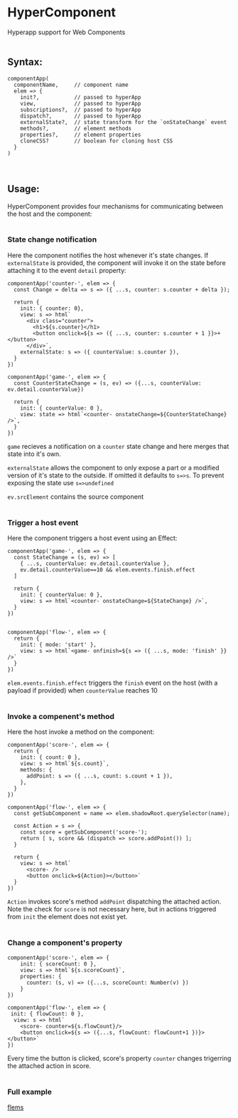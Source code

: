 # HyperComponent
Hyperapp support for Web Components  
&nbsp;   
## Syntax:
```
componentApp(
  componentName,     // component name 
  elem => { 
    init?,           // passed to hyperApp 
    view,            // passed to hyperApp
    subscriptions?,  // passed to hyperApp 
    dispatch?,       // passed to hyperApp 
    externalState?,  // state transform for the `onStateChange` event 
    methods?,        // element methods 
    properties?,     // element properties 
    cloneCSS?        // boolean for cloning host CSS
  }
)
```
&nbsp;   

## Usage:

HyperComponent provides four mechanisms for communicating between the host and the component:  
&nbsp;   
### State change notification

Here the component notifies the host whenever it's state changes. If `externalState` is provided, the component will invoke it on the state before attaching it to the event `detail` property:

```
componentApp('counter-', elem => {
  const Change = delta => s => ({ ...s, counter: s.counter + delta });
  
  return {
    init: { counter: 0},
    view: s => html`
      <div class="counter">
        <h1>${s.counter}</h1>
        <button onclick=${s => ({ ...s, counter: s.counter + 1 }}>+</button>
      </div>`,
    externalState: s => ({ counterValue: s.counter }),
  }
})

componentApp('game-', elem => {
  const CounterStateChange = (s, ev) => ({...s, counterValue: ev.detail.counterValue})

  return {
    init: { counterValue: 0 },
    view: state => html`<counter- onstateChange=${CounterStateChange} />`, 
  }
})
```

`game` recieves a notification on a `counter` state change and here merges that state into it's own.

`externalState` allows the component to only expose a part or a modified version of it's state to the outside. If omitted it defaults to `s=>s`. To prevent exposing the state use `s=>undefined`

`ev.srcElement` contains the source component  
&nbsp;   
### Trigger a host event

Here the component triggers a host event using an Effect:

```
componentApp('game-', elem => {
  const StateChange = (s, ev) => [ 
    { ...s, counterValue: ev.detail.counterValue },
    ev.detail.counterValue==10 && elem.events.finish.effect
  ]
  
  return {
    init: { counterValue: 0 },
    view: s => html`<counter- onstateChange=${StateChange} />`, 
  }
})


componentApp('flow-', elem => {
  return {  
    init: { mode: 'start' },
    view: s => html`<game- onfinish=${s => ({ ...s, mode: 'finish' }} />`
  }
})
```

`elem.events.finish.effect` triggers the `finish` event on the host (with a payload if provided) when `counterValue` reaches 10  
&nbsp;   
### Invoke a compenent's method

Here the host invoke a method on the component:
```
componentApp('score-', elem => {
  return {
    init: { count: 0 },
    view: s => html`${s.count}`, 
    methods: {
      addPoint: s => ({ ...s, count: s.count + 1 }), 
    },
  }
})

componentApp('flow-', elem => {
  const getSubComponent = name => elem.shadowRoot.querySelector(name);
  
  const Action = s => {
    const score = getSubComponent('score-');
    return [ s, score && (dispatch => score.addPoint()) ];    
  }
  
  return {  
    view: s => html`
      <score- />
      <button onclick=${Action}></button>`     
  }
})
```

`Action` invokes score's method `addPoint` dispatching the attached action.  
Note the check for `score` is not necessary here, but in actions triggered from `init` the element does not exist yet.  
&nbsp;   
### Change a component's property

```
componentApp('score-', elem => {
    init: { scoreCount: 0 },
    view: s => html`${s.scoreCount}`, 
    properties: {
      counter: (s, v) => ({...s, scoreCount: Number(v) })
    }
})

componentApp('flow-', elem => { 
 init: { flowCount: 0 },
  view: s => html`
    <score- counter=${s.flowCount}/>
    <button onclick=${s => ({...s, flowCount: flowCount+1 })}></button>`     
})
```

Every time the button is clicked, score's property `counter` changes trigerring the attached action in score.  
&nbsp;   
### Full example
[flems](https://tinyurl.com/yp7kvmxf)









